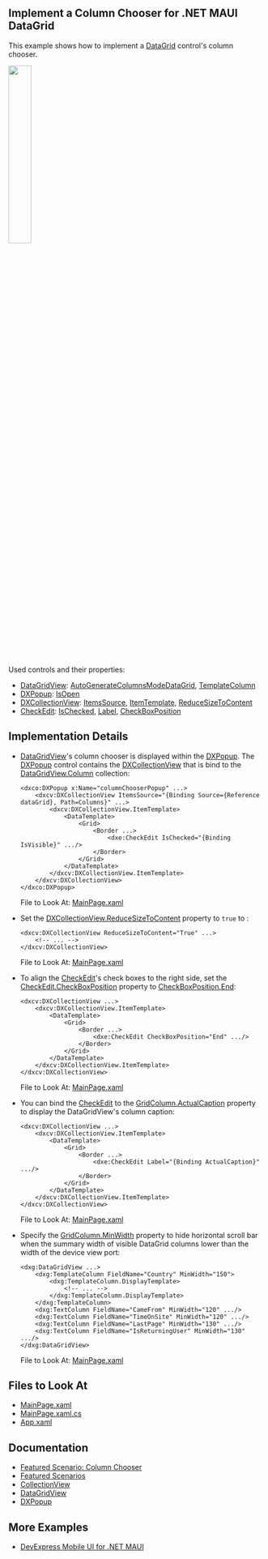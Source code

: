 <!-- default badges list -->
<!-- default badges end -->
## Implement a Column Chooser for .NET MAUI DataGrid 

This example shows how to implement a [DataGrid](xref:DevExpress.Maui.DataGrid.DataGridView) control's column chooser.

<img src="https://user-images.githubusercontent.com/12169834/228222481-197a4064-f461-4f13-8877-412c81263fd2.png" width="30%"/>


Used controls and their properties:

* [DataGridView](https://docs.devexpress.com/MAUI/DevExpress.Maui.DataGrid.DataGridView): [AutoGenerateColumnsModeDataGrid](https://docs.devexpress.com/MAUI/DevExpress.Maui.DataGrid.DataGridView.AutoGenerateColumnsModeDataGrid), [TemplateColumn](https://docs.devexpress.com/MAUI/DevExpress.Maui.DataGrid.TemplateColumn)
* [DXPopup](https://docs.devexpress.com/MAUI/DevExpress.Maui.Controls.DXPopup): [IsOpen](https://docs.devexpress.com/MAUI/DevExpress.Maui.Controls.DXPopup.IsOpen)
* [DXCollectionView](https://docs.devexpress.com/MAUI/DevExpress.Maui.CollectionView.DXCollectionView): [ItemsSource](https://docs.devexpress.com/MAUI/DevExpress.Maui.CollectionView.DXCollectionView.ItemsSource), [ItemTemplate](https://docs.devexpress.com/MAUI/DevExpress.Maui.CollectionView.DXCollectionView.ItemTemplate), [ReduceSizeToContent](https://docs.devexpress.com/MAUI/DevExpress.Maui.CollectionView.DXCollectionView.ReduceSizeToContent)
* [CheckEdit](https://docs.devexpress.com/MAUI/DevExpress.Maui.Editors.CheckEdit): [IsChecked](https://docs.devexpress.com/MAUI/DevExpress.Maui.Editors.CheckEdit.IsChecked), [Label](https://docs.devexpress.com/MAUI/DevExpress.Maui.Editors.CheckEdit.Label), [CheckBoxPosition](https://docs.devexpress.com/MAUI/DevExpress.Maui.Editors.CheckEdit.CheckBoxPosition)


## Implementation Details


* [DataGridView](https://docs.devexpress.com/MAUI/DevExpress.Maui.DataGrid.DataGridView)'s column chooser is displayed within the [DXPopup](https://docs.devexpress.com/MAUI/DevExpress.Maui.Controls.DXPopup). The [DXPopup](https://docs.devexpress.com/MAUI/DevExpress.Maui.Controls.DXPopup) control contains the [DXCollectionView](https://docs.devexpress.com/MAUI/DevExpress.Maui.CollectionView.DXCollectionView) that is bind to the [DataGridView.Column](https://docs.devexpress.com/MAUI/DevExpress.Maui.DataGrid.DataGridView.Columns) collection:

    ```xaml
    <dxco:DXPopup x:Name="columnChooserPopup" ...>
        <dxcv:DXCollectionView ItemsSource="{Binding Source={Reference dataGrid}, Path=Columns}" ...>
            <dxcv:DXCollectionView.ItemTemplate>
                <DataTemplate>
                    <Grid>
                        <Border ...>
                            <dxe:CheckEdit IsChecked="{Binding IsVisible}" .../>
                        </Border>
                    </Grid>
                </DataTemplate>
            </dxcv:DXCollectionView.ItemTemplate>
        </dxcv:DXCollectionView>
    </dxco:DXPopup>
    ```

    File to Look At: [MainPage.xaml](CS/MainPage.xaml)

* Set the [DXCollectionView.ReduceSizeToContent](https://docs.devexpress.com/MAUI/DevExpress.Maui.CollectionView.DXCollectionView.ReduceSizeToContent) property to `true` to :

    ```xaml
    <dxcv:DXCollectionView ReduceSizeToContent="True" ...>
        <!-- ... -->
    </dxcv:DXCollectionView>
    ```

    File to Look At: [MainPage.xaml](CS/MainPage.xaml)

* To align the [CheckEdit](https://docs.devexpress.com/MAUI/DevExpress.Maui.Editors.CheckEdit)'s check boxes to the right side, set the [CheckEdit.CheckBoxPosition](https://docs.devexpress.com/MAUI/DevExpress.Maui.Editors.CheckEdit.CheckBoxPosition) property to [CheckBoxPosition.End](https://docs.devexpress.com/MAUI/DevExpress.Maui.Editors.CheckBoxPosition.End):

    ```xaml
    <dxcv:DXCollectionView ...>
        <dxcv:DXCollectionView.ItemTemplate>
            <DataTemplate>
                <Grid>
                    <Border ...>
                        <dxe:CheckEdit CheckBoxPosition="End" .../>
                    </Border>
                </Grid>
            </DataTemplate>
        </dxcv:DXCollectionView.ItemTemplate>
    </dxcv:DXCollectionView>
    ```

    File to Look At: [MainPage.xaml](CS/MainPage.xaml)

* You can bind the [CheckEdit](https://docs.devexpress.com/MAUI/DevExpress.Maui.Editors.CheckEdit) to the [GridColumn.ActualCaption](https://docs.devexpress.com/MAUI/DevExpress.Maui.DataGrid.GridColumn.ActualCaption) property to display the DataGridView's column caption:

    ```xaml
    <dxcv:DXCollectionView ...>
        <dxcv:DXCollectionView.ItemTemplate>
            <DataTemplate>
                <Grid>
                    <Border ...>
                        <dxe:CheckEdit Label="{Binding ActualCaption}" .../>
                    </Border>
                </Grid>
            </DataTemplate>
        </dxcv:DXCollectionView.ItemTemplate>
    </dxcv:DXCollectionView>
    ```

    File to Look At: [MainPage.xaml](CS/MainPage.xaml)

* Specify the [GridColumn.MinWidth](https://docs.devexpress.com/MAUI/DevExpress.Maui.DataGrid.GridColumn.MinWidth) property to hide horizontal scroll bar when the summary width of visible DataGrid columns lower than the width of the device view port:

    ```xaml
    <dxg:DataGridView ...>
        <dxg:TemplateColumn FieldName="Country" MinWidth="150">
            <dxg:TemplateColumn.DisplayTemplate>
                <!-- ... -->
            </dxg:TemplateColumn.DisplayTemplate>
        </dxg:TemplateColumn>
        <dxg:TextColumn FieldName="CameFrom" MinWidth="120" .../>
        <dxg:TextColumn FieldName="TimeOnSite" MinWidth="120" .../>
        <dxg:TextColumn FieldName="LastPage" MinWidth="130" .../>
        <dxg:TextColumn FieldName="IsReturningUser" MinWidth="130" .../>
    </dxg:DataGridView>
    ```

    File to Look At: [MainPage.xaml](CS/MainPage.xaml)



## Files to Look At

<!-- default file list -->
* [MainPage.xaml](CS/MainPage.xaml)
* [MainPage.xaml.cs](CS/MainPage.xaml.cs)
* [App.xaml](CS/App.xaml)
<!-- default file list end -->

## Documentation

* [Featured Scenario: Column Chooser](https://docs.devexpress.com/MAUI/404343)
* [Featured Scenarios](https://docs.devexpress.com/MAUI/404291)
* [CollectionView](https://docs.devexpress.com/MAUI/DevExpress.Maui.CollectionView.DXCollectionView)
* [DataGridView](https://docs.devexpress.com/MAUI/DevExpress.Maui.DataGrid.DataGridView)
* [DXPopup](https://docs.devexpress.com/MAUI/DevExpress.Maui.Controls.DXPopup)

## More Examples

* [DevExpress Mobile UI for .NET MAUI](https://github.com/DevExpress-Examples/maui-demo-app/)
